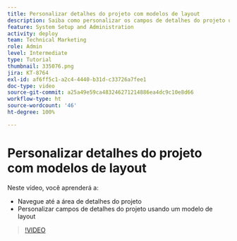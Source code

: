 ```yaml
---
title: Personalizar detalhes do projeto com modelos de layout
description: Saiba como personalizar os campos de detalhes do projeto usando um modelo de layout.
feature: System Setup and Administration
activity: deploy
team: Technical Marketing
role: Admin
level: Intermediate
type: Tutorial
thumbnail: 335076.png
jira: KT-8764
exl-id: af6ff5c1-a2c4-4440-b31d-c33726a7fee1
doc-type: video
source-git-commit: a25a49e59ca483246271214886ea4dc9c10e8d66
workflow-type: ht
source-wordcount: '46'
ht-degree: 100%

---
```


# Personalizar detalhes do projeto com modelos de layout

Neste vídeo, você aprenderá a:

* Navegue até a área de detalhes do projeto
* Personalizar campos de detalhes do projeto usando um modelo de layout

>[!VIDEO](https://video.tv.adobe.com/v/335076/?quality=12&learn=on)
